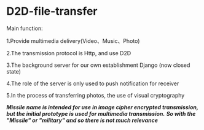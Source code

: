 # D2D-file-transfer
Main function:

1.Provide multimedia delivery(Video、Music、Photo)

2.The transmission protocol is Http, and use D2D

3.The background server for our own establishment Django (now closed state)

4.The role of the server is only used to push notification for receiver

5.In the process of transferring photos, the use of visual cryptography

***Missile name is intended for use in image cipher encrypted transmission, but the initial prototype is used for multimedia transmission.***
***So with the "Missile" or "military" and so there is not much relevance***
